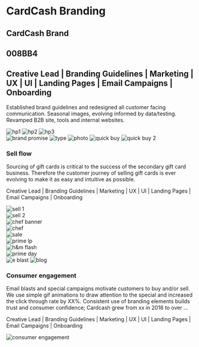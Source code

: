 # CardCash Branding

CardCash Brand
---

008BB4
---

Creative Lead | Branding Guidelines | Marketing | UX | UI | Landing Pages | Email Campaigns | Onboarding
---

Established brand guidelines and redesigned all customer facing communication. Seasonal images, evolving informed by data/testing. Revamped B2B site, tools and internal websites.

<div class="container mt-2 pl-5 pr-5 pt-4 pb-3 mb-4 grey-background">
  <div class="row">
    <div class="col-sm">
      <img data-src="https://cdn.annettevonbrandis.com/projectfiles/5d6c39a0e40a4094d512e8c0/acf8a060-cd00-11e9-b4ac-2565bd3892be/original" src="https://cdn.annettevonbrandis.com/projectfiles/5d6c39a0e40a4094d512e8c0/acf8a060-cd00-11e9-b4ac-2565bd3892be/blur" class="lazy img-fluid" alt="hp1" data-width="1032" data-height="442">
      <img data-src="https://cdn.annettevonbrandis.com/projectfiles/5d6c39a0e40a4094d512e8c0/be9c01e0-cd00-11e9-b4ac-2565bd3892be/original" src="https://cdn.annettevonbrandis.com/projectfiles/5d6c39a0e40a4094d512e8c0/be9c01e0-cd00-11e9-b4ac-2565bd3892be/blur" class="lazy img-fluid" alt="hp2" data-width="1032" data-height="433">
      <img data-src="https://cdn.annettevonbrandis.com/projectfiles/5d6c39a0e40a4094d512e8c0/c4b6a8f0-cd00-11e9-b4ac-2565bd3892be/original" src="https://cdn.annettevonbrandis.com/projectfiles/5d6c39a0e40a4094d512e8c0/c4b6a8f0-cd00-11e9-b4ac-2565bd3892be/blur" class="lazy img-fluid" alt="hp3" data-width="1032" data-height="3157">
    </div>
    <div class="col-sm">
      <img data-src="https://cdn.annettevonbrandis.com/projectfiles/5d6c39a0e40a4094d512e8c0/cbff48b0-cd00-11e9-b4ac-2565bd3892be/original" src="https://cdn.annettevonbrandis.com/projectfiles/5d6c39a0e40a4094d512e8c0/cbff48b0-cd00-11e9-b4ac-2565bd3892be/blur" class="lazy img-fluid" alt="brand promise" data-width="1115" data-height="856">
      <img data-src="https://cdn.annettevonbrandis.com/projectfiles/5d6c39a0e40a4094d512e8c0/d68204d0-cd00-11e9-b4ac-2565bd3892be/original" src="https://cdn.annettevonbrandis.com/projectfiles/5d6c39a0e40a4094d512e8c0/d68204d0-cd00-11e9-b4ac-2565bd3892be/blur" class="lazy img-fluid" alt="type" data-width="1115" data-height="856">
      <img data-src="https://cdn.annettevonbrandis.com/projectfiles/5d6c39a0e40a4094d512e8c0/02b8aef0-cd01-11e9-b4ac-2565bd3892be/original" src="https://cdn.annettevonbrandis.com/projectfiles/5d6c39a0e40a4094d512e8c0/02b8aef0-cd01-11e9-b4ac-2565bd3892be/blur" class="lazy img-fluid" alt="photo" data-width="1115" data-height="856">
      <img data-src="https://cdn.annettevonbrandis.com/projectfiles/5d6c39a0e40a4094d512e8c0/143c5370-cd01-11e9-b4ac-2565bd3892be/original" src="https://cdn.annettevonbrandis.com/projectfiles/5d6c39a0e40a4094d512e8c0/143c5370-cd01-11e9-b4ac-2565bd3892be/blur" class="lazy img-fluid" alt="quick buy" data-width="1115" data-height="706">
      <img data-src="https://cdn.annettevonbrandis.com/projectfiles/5d6c39a0e40a4094d512e8c0/1db05eb0-cd01-11e9-b4ac-2565bd3892be/original" src="https://cdn.annettevonbrandis.com/projectfiles/5d6c39a0e40a4094d512e8c0/1db05eb0-cd01-11e9-b4ac-2565bd3892be/blur" class="lazy img-fluid" alt="quick buy 2" data-width="1115" data-height="757">
    </div>
  </div>
</div>

### Sell flow

Sourcing of gift cards is critical to the success of the secondary gift card business. Therefore the customer journey of selling gift cards is ever evolving to make it as easy and intuitive as possible.

<p class="orange-text">Creative Lead | Branding Guidelines | Marketing | UX | UI | Landing Pages | Email Campaigns | Onboarding</p>

<div class="container mt-2 pl-5 pr-5 pt-4">
  <div class="row">
    <div class="col-sm">
      <img data-src="https://cdn.annettevonbrandis.com/projectfiles/5d6c39a0e40a4094d512e8c0/26159200-cd01-11e9-b4ac-2565bd3892be/original" src="https://cdn.annettevonbrandis.com/projectfiles/5d6c39a0e40a4094d512e8c0/26159200-cd01-11e9-b4ac-2565bd3892be/blur" class="lazy img-fluid" alt="sell 1" data-width="1032" data-height="1039">
    </div>
    <div class="col-sm">
      <img data-src="https://cdn.annettevonbrandis.com/projectfiles/5d6c39a0e40a4094d512e8c0/3668a5c0-cd01-11e9-b4ac-2565bd3892be/original" src="https://cdn.annettevonbrandis.com/projectfiles/5d6c39a0e40a4094d512e8c0/3668a5c0-cd01-11e9-b4ac-2565bd3892be/blur" class="lazy img-fluid" alt="sell 2" data-width="1115" data-height="1040">
    </div>
  </div>
</div>

<div class="container pl-5 pr-5 pt-4 pb-3 mb-4 grey-background">
  <div class="row">
    <div class="col-sm">
      <img data-src="https://cdn.annettevonbrandis.com/projectfiles/5d6c39a0e40a4094d512e8c0/3b09a520-cd01-11e9-b4ac-2565bd3892be/original" placeholder-original="https://cdn.annettevonbrandis.com/projectfiles/5d6c39a0e40a4094d512e8c0/3b09a520-cd01-11e9-b4ac-2565bd3892be/placeholder/original" src="https://cdn.annettevonbrandis.com/projectfiles/5d6c39a0e40a4094d512e8c0/3b09a520-cd01-11e9-b4ac-2565bd3892be/placeholder/blur" class="lazy img-fluid gif mb-2" alt="chef banner" data-width="1786" data-height="562">
      <div class="row mb-2">
        <div class="col-sm">
          <img data-src="https://cdn.annettevonbrandis.com/projectfiles/5d6c39a0e40a4094d512e8c0/429fa190-cd01-11e9-b4ac-2565bd3892be/original" placeholder-original="https://cdn.annettevonbrandis.com/projectfiles/5d6c39a0e40a4094d512e8c0/429fa190-cd01-11e9-b4ac-2565bd3892be/placeholder/original" src="https://cdn.annettevonbrandis.com/projectfiles/5d6c39a0e40a4094d512e8c0/429fa190-cd01-11e9-b4ac-2565bd3892be/placeholder/blur" class="lazy img-fluid gif" alt="chef" data-width="600" data-height="494">
        </div>
        <div class="col-sm">
          <img data-src="https://cdn.annettevonbrandis.com/projectfiles/5d6c39a0e40a4094d512e8c0/4b47f860-cd01-11e9-b4ac-2565bd3892be/original" placeholder-original="https://cdn.annettevonbrandis.com/projectfiles/5d6c39a0e40a4094d512e8c0/4b47f860-cd01-11e9-b4ac-2565bd3892be/placeholder/original" src="https://cdn.annettevonbrandis.com/projectfiles/5d6c39a0e40a4094d512e8c0/4b47f860-cd01-11e9-b4ac-2565bd3892be/placeholder/blur" class="lazy img-fluid gif mb-2" alt="sale" data-width="600" data-height="476">
        </div>
      </div>
      <img data-src="https://cdn.annettevonbrandis.com/projectfiles/5d6c39a0e40a4094d512e8c0/59a2be90-cd01-11e9-b4ac-2565bd3892be/original" src="https://cdn.annettevonbrandis.com/projectfiles/5d6c39a0e40a4094d512e8c0/59a2be90-cd01-11e9-b4ac-2565bd3892be/blur" class="lazy img-fluid mb-2" alt="prime lp" data-width="1117" data-height="316">
      <div class="row">
        <div class="col-sm">
          <img data-src="https://cdn.annettevonbrandis.com/projectfiles/5d6c39a0e40a4094d512e8c0/6664e360-cd01-11e9-b4ac-2565bd3892be/original" src="https://cdn.annettevonbrandis.com/projectfiles/5d6c39a0e40a4094d512e8c0/6664e360-cd01-11e9-b4ac-2565bd3892be/blur" class="lazy img-fluid" alt="h&m flash" data-width="526" data-height="694">
        </div>
        <div class="col-sm">
          <img data-src="https://cdn.annettevonbrandis.com/projectfiles/5d6c39a0e40a4094d512e8c0/6e932830-cd01-11e9-b4ac-2565bd3892be/original" src="https://cdn.annettevonbrandis.com/projectfiles/5d6c39a0e40a4094d512e8c0/6e932830-cd01-11e9-b4ac-2565bd3892be/blur" class="lazy img-fluid" alt="prime day" data-width="518" data-height="627">
        </div>
      </div>
    </div>
    <div class="col-sm">
      <img data-src="https://cdn.annettevonbrandis.com/projectfiles/5d6c39a0e40a4094d512e8c0/7ce737a0-cd01-11e9-b4ac-2565bd3892be/original" src="https://cdn.annettevonbrandis.com/projectfiles/5d6c39a0e40a4094d512e8c0/7ce737a0-cd01-11e9-b4ac-2565bd3892be/blur" class="lazy img-fluid" alt="e blast" data-width="1115" data-height="856">
      <img data-src="https://cdn.annettevonbrandis.com/projectfiles/5d6c39a0e40a4094d512e8c0/8b4902b0-cd01-11e9-b4ac-2565bd3892be/original" src="https://cdn.annettevonbrandis.com/projectfiles/5d6c39a0e40a4094d512e8c0/8b4902b0-cd01-11e9-b4ac-2565bd3892be/blur" class="lazy img-fluid" alt="blog" data-width="1115" data-height="856">
    </div>
  </div>
</div>

### Consumer engagement

Email blasts and special campaigns motivate customers to buy and/or sell. We use simple gif animations to draw attention to the special and increased the click through rate by XX%. Consistent use of branding elements builds trust and consumer confidence; Cardcash grew from xx in 2016 to over ...

<p class="orange-text">Creative Lead | Branding Guidelines | Marketing | UX | UI | Landing Pages | Email Campaigns | Onboarding</p>

<img data-src="https://cdn.annettevonbrandis.com/projectfiles/5d6c39a0e40a4094d512e8c0/940556b0-cd01-11e9-b4ac-2565bd3892be/original" src="https://cdn.annettevonbrandis.com/projectfiles/5d6c39a0e40a4094d512e8c0/940556b0-cd01-11e9-b4ac-2565bd3892be/blur" class="lazy img-fluid" alt="consumer engagement" data-width="2870" data-height="1738">
